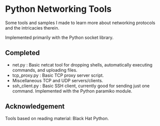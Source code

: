 Python Networking Tools
=====

Some tools and samples I made to learn more about networking protocols and the intricacies therein.

Implemented primarily with the Python socket library.

Completed
-----

- net.py : Basic netcat tool for dropping shells, automatically executing commands, and uploading files.
- tcp_proxy.py : Basic TCP proxy server script.
- Miscellaneous TCP and UDP servers/clients.
- ssh_client.py : Basic SSH client, currently good for sending just one command. Implemented with the Python paramiko module.

Acknowledgement
-----

Tools based on reading material: Black Hat Python.

